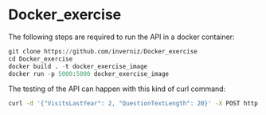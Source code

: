 # Docker_exercise

The following steps are required to run the API in a docker container:

```python
git clone https://github.com/inverniz/Docker_exercise
cd Docker_exercise
docker build . -t docker_exercise_image
docker run -p 5000:5000 docker_exercise_image
```

The testing of the API can happen with this kind of curl command:
```bash
curl -d '{"VisitsLastYear": 2, "QuestionTextLength": 20}' -X POST http://127.0.0.1:5000/predict -H "Content-Type: application/json"
```
